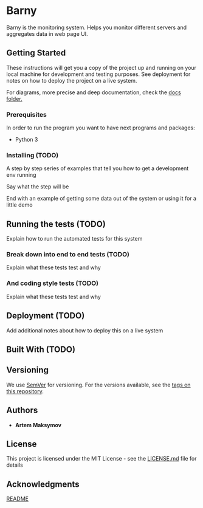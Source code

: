 # Barny

Barny is the monitoring system.
Helps you monitor different servers and aggregates data in web page UI.

## Getting Started

These instructions will get you a copy of the project up and running on
your local machine for development and testing purposes. See deployment
for notes on how to deploy the project on a live system.

For diagrams, more precise and deep documentation, check the [docs folder.](./docs)

### Prerequisites

In order to run the program you want to have next programs and packages:

- Python 3

### Installing (TODO)

A step by step series of examples that tell you how to get a development env running

Say what the step will be

End with an example of getting some data
out of the system or using it for a little demo

## Running the tests (TODO)

Explain how to run the automated tests for this system

### Break down into end to end tests (TODO)

Explain what these tests test and why

### And coding style tests (TODO)

Explain what these tests test and why

## Deployment (TODO)

Add additional notes about how to deploy this on a live system

## Built With (TODO)

## Versioning

We use [SemVer](http://semver.org/) for versioning.
For the versions available,
see the [tags on this repository](https://github.com/your/project/tags).

## Authors

- **Artem Maksymov**

## License

This project is licensed under the MIT License - see the [LICENSE.md](LICENSE.md) file for details

## Acknowledgments

[README](https://gist.github.com/DomPizzie/7a5ff55ffa9081f2de27c315f5018afc)
